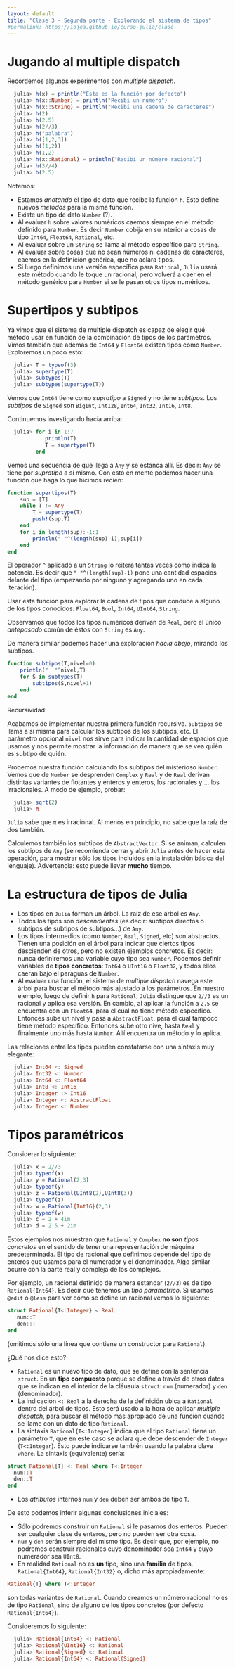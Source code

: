 ```yaml
---
layout: default
title: "Clase 3 - Segunda parte - Explorando el sistema de tipos"
#permalink: https://iojea.github.io/curso-julia/clase-
---
```


# Jugando al multiple dispatch

Recordemos algunos experimentos con _multiple dispatch_.

```julia
  julia> h(x) = println("Esta es la función por defecto") 
  julia> h(x::Number) = println("Recibí un número")
  julia> h(x::String) = println("Recibí una cadena de caracteres")
  julia> h(2)
  julia> h(2.5)
  julia> h(2//3)
  julia> h("palabra")
  julia> h([1,2,3])
  julia> h((1,2))
  julia> h(1,2)
  julia> h(x::Rational) = println("Recibí un número racional")
  julia> h(3//4)
  julia> h(2.5)
```

Notemos: 
+ Estamos _anotando_ el tipo de dato que recibe la función `h`. Esto define nuevos _métodos_ para la misma función. 
+ Existe un tipo de dato `Number` (?). 
+ Al evaluar `h` sobre valores numéricos caemos siempre en el método definido para `Number`. Es decir `Number` cobija en su interior a cosas de tipo `Int64`, `Float64`, `Rational`, etc. 
+ Al evaluar sobre un `String` se llama al método específico para `String`.
+ Al evaluar sobre cosas que no sean números ni cadenas de caracteres, caemos en la definición genérica, que no aclara tipos. 
+ Si luego definimos una versión específica para `Rational`, `Julia` usará este método cuando le toque un racional, pero volverá a caer en el método genérico para `Number` si se le pasan otros tipos numéricos. 

# Supertipos y subtipos

Ya vimos que el sistema de multiple dispatch es capaz de elegir qué método usar en función de la combinación de tipos de los parámetros. Vimos también que además de `Int64` y `Float64` existen tipos como `Number`. Exploremos un poco esto: 

```julia
  julia> T = typeof(3)
  julia> supertype(T)
  julia> subtypes(T)
  julia> subtypes(supertype(T))
```

Vemos que `Int64` tiene como _supratipo_ a `Signed` y no tiene _subtipos_. Los _subtipos_ de `Signed` son `BigInt`, `Int128`, `Int64`, `Int32`, `Int16`, `Int8`. 

Continuemos investigando hacia arriba:

```julia
  julia> for i in 1:7
            println(T)
            T = supertype(T)
         end  
```

Vemos una secuencia de que llega a `Any` y se estanca allí. Es decir: `Any` se tiene por _supratipo_ a sí mismo. Con esto en mente podemos hacer una función que haga lo que hicimos recién:

```julia
function supertipos(T)
    sup = [T]
    while T != Any
        T = supertype(T)
        push!(sup,T)
    end
    for i in length(sup):-1:1
        println(" "^(length(sup)-i),sup[i])
    end
end
```
El operador `^` aplicado a un `String` lo reitera tantas veces como indica la potencia. Es decir que `" "^(length(sup)-1)` pone una cantidad espacios delante del tipo (empezando por ninguno y agregando uno en cada iteración). 

Usar esta función para explorar la cadena de tipos que conduce a alguno de los tipos conocidos: `Float64`, `Bool`, `Int64`, `UInt64`, `String`. 

Observamos que todos los tipos numéricos  derivan de `Real`, pero el único _antepasado_ común de éstos con `String` es `Any`. 

De manera similar podemos hacer una exploración _hacia abajo_, mirando los subtipos. 

```julia
function subtipos(T,nivel=0)
    println("  "^nivel,T)
    for S in subtypes(T)
        subtipos(S,nivel+1)
    end
end
```

<div class="notebox">
<span class="notetit">Recursividad: </span>

Acabamos de implementar nuestra primera función recursiva. `subtipos` se llama a sí misma para calcular los subtipos de los subtipos, etc. El parámetro opcional `nivel` nos sirve para indicar la cantidad de espacios que usamos y nos permite mostrar la información de manera que se vea quién es subtipo de quién. 
</div>

Probemos nuestra función calculando los subtipos del misterioso `Number`. Vemos que de `Number` se desprenden `Complex` y `Real` y de `Real` derivan distintas variantes de flotantes  y enteros y enteros, los racionales y ... los irracionales. A modo de ejemplo, probar: 

```julia
  julia> sqrt(2)
  julia> π
```

`Julia` sabe que `π` es irracional. Al menos en principio, no sabe que la raíz de dos también.

Calculemos también los subtipos de `AbstractVector`. Si se animan, calculen los subtipos de `Any` (se recomienda cerrar y abrir `Julia` antes de hacer esta operación, para mostrar sólo los tipos incluidos en la instalación básica del lenguaje). Advertencia: esto puede llevar **mucho** tiempo. 

# La estructura de tipos de Julia

+ Los tipos en `Julia` forman un árbol. La raíz de ese árbol es `Any`. 
+ Todos los tipos son _descendientes_ (es decir: subtipos directos o subtipos de subtipos de subtipos...) de `Any`.  
+ Los tipos intermedios (como `Number`, `Real`, `Signed`, etc) son abstractos. Tienen una posición en el árbol para indicar que ciertos tipos descienden de otros, pero no existen ejemplos concretos. Es decir: nunca definiremos una variable cuyo tipo sea `Number`. Podemos definir variables de **tipos concretos**: `Int64` o `UInt16` o `Float32`, y todos ellos caeran bajo el paraguas de `Number`.
+ Al evaluar una función, el sistema de _multiple dispatch_ navega este árbol para buscar el método más ajustado a los parámetros. En nuestro ejemplo, luego de definir `h` para `Rational`, `Julia` distingue que `2//3` es un racional y aplica esa versión. En cambio, al aplicar la función a `2.5` se encuentra con un `Float64`, para el cual no tiene método específico. Entonces sube un nivel y pasa a `AbstractFloat`, para el cual tampoco tiene método específico. Entonces sube otro nive, hasta `Real` y finalmente uno más hasta `Number`. Allí encuentra un método y lo aplica.  

Las relaciones entre los tipos pueden constatarse con una sintaxis muy elegante:

```julia
  julia> Int64 <: Signed
  julia> Int32 <: Number
  julia> Int64 <: Float64
  julia> Int8 <: Int16
  julia> Integer :> Int16
  julia> Integer <: AbstractFloat
  julia> Integer <: Number
```

# Tipos paramétricos

Considerar lo siguiente: 

```julia
  julia> x = 2//3
  julia> typeof(x)
  julia> y = Rational(2,3)
  julia> typeof(y)
  julia> z = Rational(UInt8(2),UInt8(3))
  julia> typeof(z)
  julia> w = Rational{Int16}(2,3)
  julia> typeof(w)
  julia> c = 2 + 4im
  julia> d = 2.5 + 2im
```

Estos ejemplos nos muestran que `Rational` y `Complex` **no son** _tipos concretos_ en el sentido de tener una representación de máquina predeterminada. El tipo de racional que definimos depende del tipo de enteros que usamos para el numerador y el denominador. Algo similar ocurre con la parte real y compleja de los complejos. 

Por ejemplo, un racional definido de manera estandar (`2//3`) es de tipo `Rational{Int64}`. Es decir que tenemos un _tipo paramétrico_. Si usamos `@edit` o `@less` para ver cómo se define un racional vemos lo siguiente: 

```julia
struct Rational{T<:Integer} <:Real
   num::T
   den::T
end
```
(omitimos sólo una línea que contiene un constructor para `Rational`). 

¿Qué nos dice esto?

+ `Rational` es un nuevo tipo de dato, que se define con la sentencia `struct`. En un **tipo compuesto** porque se define a través de otros datos que se indican en el interior de la cláusula `struct`: `num` (numerador) y `den` (denominador). 
+ La indicación `<: Real` a la derecha de la definición ubica a `Rational` dentro del árbol de tipos. Esto será usado a la hora de aplicar _multiple dispatch_, para buscar el método más apropiado de una función cuando se llame con un dato de tipo `Rational`.
+ La sintaxis `Rational{T<:Integer}` indica que el tipo `Rational` tiene un parámetro `T`, que en este caso se aclara que debe descender de `Integer` (`T<:Integer`). Esto puede indicarse también usando la palabra clave `where`. La sintaxis (equivalente) sería: 
```julia
struct Rational{T} <: Real where T<:Integer
  num::T
  den::T
end
```
+ Los _atributos_ internos `num` y `den` deben ser ambos de tipo `T`. 

De esto podemos inferir algunas conclusiones iniciales: 
+ Sólo podremos construir un `Rational` si le pasamos dos enteros. Pueden ser cualquier clase de enteros, pero no pueden ser otra cosa. 
+ `num` y `den` serán siempre del mismo tipo. Es decir que, por ejemplo, no podremos construir racionales cuyo denominador sea `Int64` y cuyo numerador sea `UInt8`.
+ En realidad `Rational` no es **un** tipo, sino una **familia** de tipos. `Rational{Int64}`, `Rational{Int32}` o, dicho más apropiadamente: 
```julia
Rational{T} where T<:Integer
```
son todas variantes de `Rational`. Cuando creamos un número racional no es de tipo `Rational`, sino de alguno de los tipos concretos (por defecto `Rational{Int64}`).

Consideremos lo siguiente: 

```julia
  julia> Rational{Int64} <: Rational
  julia> Rational{UInt16} <: Rational
  julia> Rational{Signed} <: Rational
  julia> Rational{Int64} <: Rational{Signed}
```


